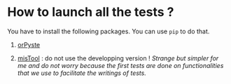 How to launch all the tests ?
=============================

You have to install the following packages. You can use ``pip`` to do that.

  1. [orPyste](https://github.com/bc-python-tools/orpyste)

  1. [misTool](https://github.com/bc-python-tools/mistool) : do not use the developping version ! *Strange but simpler for me and do not worry because the first tests are done on functionalities that we use to facilitate the writings of tests.*